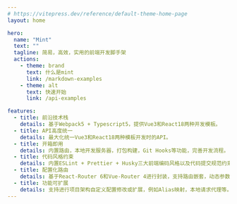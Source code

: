 ```yaml
---
# https://vitepress.dev/reference/default-theme-home-page
layout: home

hero:
  name: "Mint"
  text: ""
  tagline: 简易，高效，实用的前端开发脚手架
  actions:
    - theme: brand
      text: 什么是mint
      link: /markdown-examples
    - theme: alt
      text: 快速开始
      link: /api-examples

features:
  - title: 前沿技术栈
    details: 基于Webpack5 + Typescript5，提供Vue3和React18两种开发模板。
  - title: API高度统一
    details: 最大化统一Vue3和React18两种模板开发时的API。
  - title: 开箱即用
    details: 内置路由，本地开发服务器，打包构建，Git Hooks等功能，完善开发流程。
  - title: 代码风格约束
    details: 内置ESLint + Prettier + Husky三大前端编码风格以及代码提交规范约束插件，保证代码风格统一以及 Git 提交规范。
  - title: 配置化路由
    details: 基于React-Router 6和Vue-Router 4进行封装，支持路由嵌套，动态参数，懒加载以及装饰校验等功能。
  - title: 功能可扩展
    details: 支持进行项目架构自定义配置修改或扩展，例如Alias映射，本地请求代理等。
---
```


